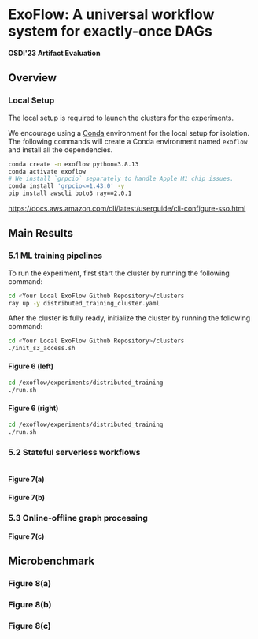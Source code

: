 # ExoFlow: A universal workflow system for exactly-once DAGs

**OSDI'23 Artifact Evaluation**

## Overview

### Local Setup

The local setup is required to launch the clusters for the experiments.

We encourage using a [Conda](https://docs.conda.io/en/latest/miniconda.html) environment for the local setup for isolation. The following commands will create a Conda environment named `exoflow` and install all the dependencies.

```bash
conda create -n exoflow python=3.8.13
conda activate exoflow
# We install `grpcio` separately to handle Apple M1 chip issues.
conda install 'grpcio<=1.43.0' -y
pip install awscli boto3 ray==2.0.1
```

https://docs.aws.amazon.com/cli/latest/userguide/cli-configure-sso.html

## Main Results

### 5.1 ML training pipelines

To run the experiment, first start the cluster by running the following command:

```bash
cd <Your Local ExoFlow Github Repository>/clusters
ray up -y distributed_training_cluster.yaml
```

After the cluster is fully ready, initialize the cluster by running the following command:

```bash
cd <Your Local ExoFlow Github Repository>/clusters
./init_s3_access.sh
```

#### Figure 6 (left)

```bash
cd /exoflow/experiments/distributed_training
./run.sh
```

#### Figure 6 (right)

```bash
cd /exoflow/experiments/distributed_training
./run.sh
```

### 5.2 Stateful serverless workflows

```bash

```

#### Figure 7(a)


#### Figure 7(b)

### 5.3 Online-offline graph processing

#### Figure 7(c)

## Microbenchmark

### Figure 8(a)

### Figure 8(b)

### Figure 8(c)
